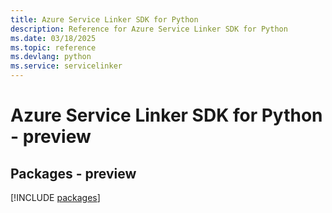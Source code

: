 ```yaml
---
title: Azure Service Linker SDK for Python
description: Reference for Azure Service Linker SDK for Python
ms.date: 03/18/2025
ms.topic: reference
ms.devlang: python
ms.service: servicelinker
---
```

# Azure Service Linker SDK for Python - preview
## Packages - preview
[!INCLUDE [packages](service-linker-index.md)]